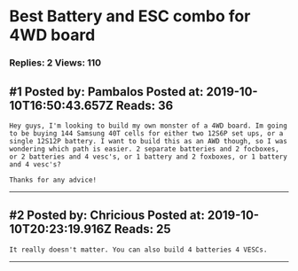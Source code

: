 # Best Battery and ESC combo for 4WD board

### Replies: 2 Views: 110

## \#1 Posted by: Pambalos Posted at: 2019-10-10T16:50:43.657Z Reads: 36

```
Hey guys, I'm looking to build my own monster of a 4WD board. Im going to be buying 144 Samsung 40T cells for either two 12S6P set ups, or a single 12S12P battery. I want to build this as an AWD though, so I was wondering which path is easier. 2 separate batteries and 2 focboxes, or 2 batteries and 4 vesc's, or 1 battery and 2 foxboxes, or 1 battery and 4 vesc's?

Thanks for any advice!
```

---
## \#2 Posted by: Chricious Posted at: 2019-10-10T20:23:19.916Z Reads: 25

```
It really doesn't matter. You can also build 4 batteries 4 VESCs.
```

---
